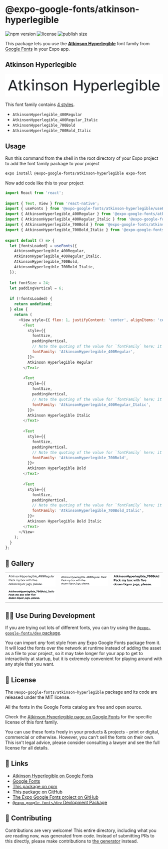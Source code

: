 # @expo-google-fonts/atkinson-hyperlegible

![npm version](https://flat.badgen.net/npm/v/@expo-google-fonts/atkinson-hyperlegible)
![license](https://flat.badgen.net/github/license/expo/google-fonts)
![publish size](https://flat.badgen.net/packagephobia/install/@expo-google-fonts/atkinson-hyperlegible)

This package lets you use the [**Atkinson Hyperlegible**](https://fonts.google.com/specimen/Atkinson+Hyperlegible) font family from [Google Fonts](https://fonts.google.com/) in your Expo app.

## Atkinson Hyperlegible

![Atkinson Hyperlegible](./font-family.png)

This font family contains [4 styles](#-gallery).

- `AtkinsonHyperlegible_400Regular`
- `AtkinsonHyperlegible_400Regular_Italic`
- `AtkinsonHyperlegible_700Bold`
- `AtkinsonHyperlegible_700Bold_Italic`

## Usage

Run this command from the shell in the root directory of your Expo project to add the font family package to your project
```sh
expo install @expo-google-fonts/atkinson-hyperlegible expo-font
```

Now add code like this to your project
```js
import React from 'react';

import { Text, View } from 'react-native';
import { useFonts } from '@expo-google-fonts/atkinson-hyperlegible/useFonts';
import { AtkinsonHyperlegible_400Regular } from '@expo-google-fonts/atkinson-hyperlegible/400Regular';
import { AtkinsonHyperlegible_400Regular_Italic } from '@expo-google-fonts/atkinson-hyperlegible/400Regular_Italic';
import { AtkinsonHyperlegible_700Bold } from '@expo-google-fonts/atkinson-hyperlegible/700Bold';
import { AtkinsonHyperlegible_700Bold_Italic } from '@expo-google-fonts/atkinson-hyperlegible/700Bold_Italic';

export default () => {
  let [fontsLoaded] = useFonts({
    AtkinsonHyperlegible_400Regular,
    AtkinsonHyperlegible_400Regular_Italic,
    AtkinsonHyperlegible_700Bold,
    AtkinsonHyperlegible_700Bold_Italic,
  });

  let fontSize = 24;
  let paddingVertical = 6;

  if (!fontsLoaded) {
    return undefined;
  } else {
    return (
      <View style={{ flex: 1, justifyContent: 'center', alignItems: 'center' }}>
        <Text
          style={{
            fontSize,
            paddingVertical,
            // Note the quoting of the value for `fontFamily` here; it expects a string!
            fontFamily: 'AtkinsonHyperlegible_400Regular',
          }}>
          Atkinson Hyperlegible Regular
        </Text>

        <Text
          style={{
            fontSize,
            paddingVertical,
            // Note the quoting of the value for `fontFamily` here; it expects a string!
            fontFamily: 'AtkinsonHyperlegible_400Regular_Italic',
          }}>
          Atkinson Hyperlegible Italic
        </Text>

        <Text
          style={{
            fontSize,
            paddingVertical,
            // Note the quoting of the value for `fontFamily` here; it expects a string!
            fontFamily: 'AtkinsonHyperlegible_700Bold',
          }}>
          Atkinson Hyperlegible Bold
        </Text>

        <Text
          style={{
            fontSize,
            paddingVertical,
            // Note the quoting of the value for `fontFamily` here; it expects a string!
            fontFamily: 'AtkinsonHyperlegible_700Bold_Italic',
          }}>
          Atkinson Hyperlegible Bold Italic
        </Text>
      </View>
    );
  }
};

```

## 🔡 Gallery


||||
|-|-|-|
|![AtkinsonHyperlegible_400Regular](./AtkinsonHyperlegible_400Regular.ttf.png)|![AtkinsonHyperlegible_400Regular_Italic](./AtkinsonHyperlegible_400Regular_Italic.ttf.png)|![AtkinsonHyperlegible_700Bold](./AtkinsonHyperlegible_700Bold.ttf.png)||
|![AtkinsonHyperlegible_700Bold_Italic](./AtkinsonHyperlegible_700Bold_Italic.ttf.png)||||


## 👩‍💻 Use During Development

If you are trying out lots of different fonts, you can try using the [`@expo-google-fonts/dev` package](https://github.com/expo/google-fonts/tree/master/font-packages/dev#readme).

You can import *any* font style from any Expo Google Fonts package from it. It will load the fonts
over the network at runtime instead of adding the asset as a file to your project, so it may take longer
for your app to get to interactivity at startup, but it is extremely convenient
for playing around with any style that you want.

## 📖 License

The `@expo-google-fonts/atkinson-hyperlegible` package and its code are released under the MIT license.

All the fonts in the Google Fonts catalog are free and open source.

Check the [Atkinson Hyperlegible page on Google Fonts](https://fonts.google.com/specimen/Atkinson+Hyperlegible) for the specific license of this font family.

You can use these fonts freely in your products & projects - print or digital, commercial or otherwise. However, you can't sell the fonts on their own. This isn't legal advice, please consider consulting a lawyer and see the full license for all details.

## 🔗 Links

- [Atkinson Hyperlegible on Google Fonts](https://fonts.google.com/specimen/Atkinson+Hyperlegible)
- [Google Fonts](https://fonts.google.com/)
- [This package on npm](https://www.npmjs.com/package/@expo-google-fonts/atkinson-hyperlegible)
- [This package on GitHub](https://github.com/expo/google-fonts/tree/master/font-packages/atkinson-hyperlegible)
- [The Expo Google Fonts project on GitHub](https://github.com/expo/google-fonts)
- [`@expo-google-fonts/dev` Devlopment Package](https://github.com/expo/google-fonts/tree/master/font-packages/dev)

## 🤝 Contributing

Contributions are very welcome! This entire directory, including what you are reading now, was generated from code. Instead of submitting PRs to this directly, please make contributions to [the generator](https://github.com/expo/google-fonts/tree/master/packages/generator) instead.
